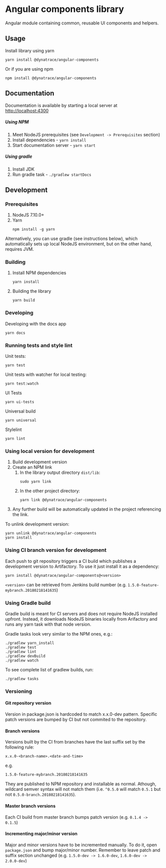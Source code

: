# Angular components library

Angular module containing common, reusable UI components and helpers.

## Usage

Install library using yarn
```
yarn install @dynatrace/angular-components
```
Or if you are using npm
```
npm install @dynatrace/angular-components
```

## Documentation

Documentation is available by starting a local server at <http://localhost:4300>

##### Using NPM
   1. Meet NodeJS prerequisites (see `Development -> Prerequisites` section)
   1. Install dependencies - `yarn install`
   1. Start documentation server - `yarn start` 

##### Using gradle
   1. Install JDK
   1. Run gradle task - `./gradlew startDocs`

## Development

### Prerequisites

1. NodeJS 7.10.0+
1. Yarn
   ```
   npm install -g yarn
   ```
Alternatively, you can use gradle (see instructions below), which automatically sets up local NodeJS environment,
but on the other hand, requires JVM. 

### Building
1. Install NPM dependencies
   ```
   yarn install
   ```
1. Building the library
   ```
   yarn build
   ```

### Developing
Developing with the docs app
```
yarn docs
```

### Running tests and style lint

Unit tests:
```
yarn test
```

Unit tests with watcher for local testing:
```
yarn test:watch
```

UI Tests
```
yarn ui-tests
```

Universal build
```
yarn universal
```

Stylelint
```
yarn lint
```

### Using local version for development

1. Build development version
1. Create an NPM link
   1. In the library output directory `dist/lib`:
      ```
      sudo yarn link
      ```
   1. In the other project directory:
      ```
      yarn link @dynatrace/angular-components
      ```
1. Any further build will be automatically updated in the project referencing the link.

To unlink development version:
```
yarn unlink @dynatrace/angular-components
yarn install
```

### Using CI branch version for development

Each push to git repository triggers a CI build which publishes a development version to Artifactory. 
To use it just install it as a dependency:
```
yarn install @dynatrace/angular-components@<version>
``` 
`<version>` can be retrieved from Jenkins build number (e.g. `1.5.0-feature-mybranch.20180218141635`)

### Using Gradle build

Gradle build is meant for CI servers and does not require NodeJS installed upfront. 
Instead, it downloads NodeJS binaries locally from Arifactory and runs any yarn task with that node version.

Gradle tasks look very similar to the NPM ones, e.g.:
```
./gradlew yarn_install
./gradlew test
./gradlew lint
./gradlew devBuild
./gradlew watch
``` 
To see complete list of gradlew builds, run:
```
./gradlew tasks
```

### Versioning

#### Git repository version

Version in package.json is hardcoded to match x.x.0-dev pattern. 
Specific patch versions are bumped by CI but not commited to the repository.

#### Branch versions

Versions built by the CI from branches have the last suffix set by the following rule:

`x.x.0-<branch-name>.<date-and-time>`

e.g. 

`1.5.0-feature-mybranch.20180218141635`

They are published to NPM repository and installable as normal. 
Athough, wildcard semver syntax will not match them (i.e. `^0.5.0` will match `0.5.1` but not `0.5.0-branch.20180218141635`).

#### Master branch versions

Each CI build from master branch bumps patch version (e.g. `0.1.4 -> 0.1.5`)

#### Incrementing major/minor version

Major and minor versions have to be incremented manually. 
To do it, open `package.json` and bump major/minor number.
Remember to leave patch and suffix section unchanged (e.g. `1.5.0-dev -> 1.6.0-dev`, `1.6.0-dev -> 2.0.0-dev`)
